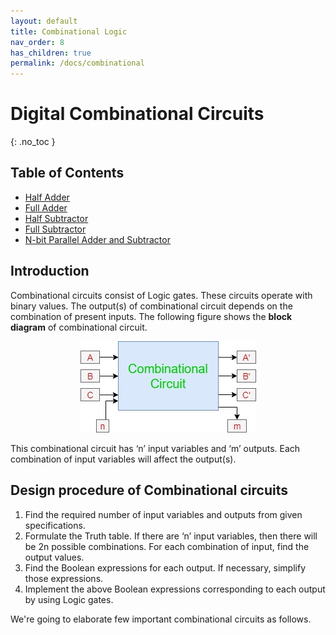 ```yaml
---
layout: default
title: Combinational Logic
nav_order: 8
has_children: true
permalink: /docs/combinational
---
```

# Digital Combinational Circuits
{: .no_toc }

## Table of Contents

- [Half Adder](https://learn.circuitverse.org/docs/Combinational/half_adder.html)
- [Full Adder](https://learn.circuitverse.org/docs/Combinational/full_adder.html)
- [Half Subtractor](https://learn.circuitverse.org/docs/Combinational/half_sub.html)
- [Full Subtractor](https://learn.circuitverse.org/docs/Combinational/full_sub.html)
- [N-bit Parallel Adder and Subtractor](https://learn.circuitverse.org/docs/Combinational/N-Bit%20Parallel%20Adder%20&%20Subtractor.html)

## Introduction

Combinational circuits consist of Logic gates. These circuits operate with binary values. The output(s) of combinational circuit depends on the combination of present inputs. The following figure shows the **block diagram** of combinational circuit.

<div style="text-align:center"><img src="../../assets/images/combinational1.jpg" /></div>

This combinational circuit has ‘n’ input variables and ‘m’ outputs. Each combination of input variables will affect the output(s).


## Design procedure of Combinational circuits

1.  Find the required number of input variables and outputs from given specifications.   
1.  Formulate the Truth table. If there are ‘n’ input variables, then there will be 2n possible combinations. For each combination of input, find the output values.   
1.  Find the Boolean expressions for each output. If necessary, simplify those expressions.   
1.  Implement the above Boolean expressions corresponding to each output by using Logic gates.
   
   
We're going to elaborate few important combinational circuits as follows.

